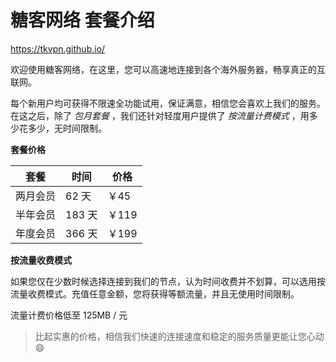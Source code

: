 # 糖客网络 套餐介绍

<https://tkvpn.github.io/>

欢迎使用糖客网络，在这里，您可以高速地连接到各个海外服务器，畅享真正的互联网。

每个新用户均可获得不限速全功能试用，保证满意，相信您会喜欢上我们的服务。在这之后，除了 _包月套餐_ ，我们还针对轻度用户提供了 _按流量计费模式_ ，用多少花多少，无时间限制。

**套餐价格**

套餐 | 时间 | 价格
---- | ---- | ----
两月会员 | 62 天 | ￥45
半年会员 | 183 天 | ￥119 
年度会员 | 366 天 | ￥199 

**按流量收费模式**

如果您仅在少数时候选择连接到我们的节点，认为时间收费并不划算，可以选用按流量收费模式。充值任意金额，您将获得等额流量，并且无使用时间限制。

流量计费价格低至 125MB / 元

> 比起实惠的价格，相信我们快速的连接速度和稳定的服务质量更能让您心动 :smile:
